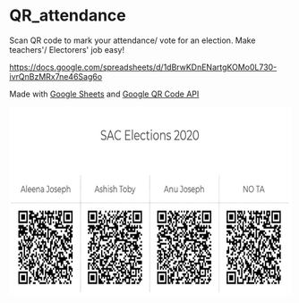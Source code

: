 # QR_attendance
Scan QR code to mark your attendance/ vote for an election. Make teachers'/ Electorers' job easy!


https://docs.google.com/spreadsheets/d/1dBrwKDnENartgKOMo0L730-ivrQnBzMRx7ne46Sag6o

Made with [Google Sheets](http://sheets.google.com/) and [Google QR Code API](https://developers.google.com/chart/infographics/docs/qr_codes)

<img src="QR.jpg" alt="QR Code for SAC Elections 2020" style="height: 339px; width:683.5px;"/>

